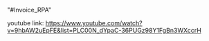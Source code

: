 "#Invoice_RPA" 

youtube link:
https://www.youtube.com/watch?v=9hbAW2uEpFE&list=PLC00N_dYpaC-36PUGz98Y1FgBn3WXccrH

